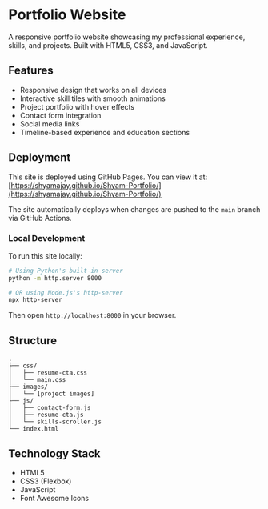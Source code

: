 # Portfolio Website

A responsive portfolio website showcasing my professional experience, skills, and projects. Built with HTML5, CSS3, and JavaScript.

## Features

- Responsive design that works on all devices
- Interactive skill tiles with smooth animations
- Project portfolio with hover effects
- Contact form integration
- Social media links
- Timeline-based experience and education sections

## Deployment

This site is deployed using GitHub Pages. You can view it at: [https://shyamajay.github.io/Shyam-Portfolio/](https://shyamajay.github.io/Shyam-Portfolio/)

The site automatically deploys when changes are pushed to the `main` branch via GitHub Actions.

### Local Development

To run this site locally:

```bash
# Using Python's built-in server
python -m http.server 8000

# OR using Node.js's http-server
npx http-server
```

Then open `http://localhost:8000` in your browser.

## Structure

```
.
├── css/
│   ├── resume-cta.css
│   └── main.css
├── images/
│   └── [project images]
├── js/
│   ├── contact-form.js
│   ├── resume-cta.js
│   └── skills-scroller.js
└── index.html
```

## Technology Stack

- HTML5
- CSS3 (Flexbox)
- JavaScript
- Font Awesome Icons
